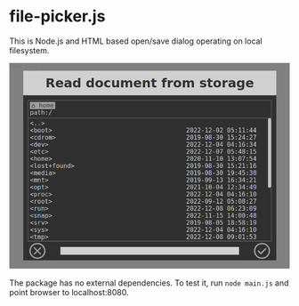 # file-picker.js

This is Node.js and HTML based open/save dialog operating on local filesystem.

![](screenshot.png)

The package has no external dependencies. To test it, run `node main.js` and point browser to localhost:8080.
